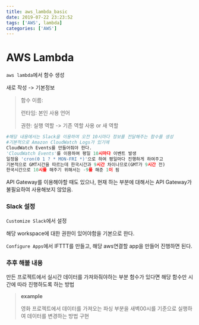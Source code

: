 ```yaml
---
title: aws_lambda_basic
date: 2019-07-22 23:23:52
tags: ['AWS', lambda]
categories: ['AWS']
---
```


# AWS Lambda

`aws lambda`에서 함수 생성

새로 작성 -> 기본정보

> 함수 이름:
>
> 런타임: 본인 사용 언어
>
> 권한: 실행 역할 -> 기존 역할 사용 or 새 역할



```python
#해당 내용에서는 Slack을 이용하여 오전 10시마다 정보를 전달해주는 함수를 생성
#기본적으로 Amazon CloudWatch Logs가 있기에
CloudWatch Events를 만들어줘야 한다.
'CloudWatch Events'를 이용하여 평일 10시마다 이벤트 발생
일정을 'cron(0 1 ? * MON-FRI *)'으로 하여 평일마다 진행하게 하여주고
기본적으로 GMT시간을 따르는데 한국시간과 9시간 차이나므로(GMT가 9시간 전)
한국시간으로 10시를 해주기 위해서는 -9를 해준 1이 됨
```


API Gateway를 이용해야할 때도 있으나, 현재 하는 부분에 대해서는 API Gateway가 불필요하여 사용해보지 않았음.



### Slack 설정

`Customize Slack`에서 설정

해당 workspace에 대한 권한이 있어야함을 기본으로 한다.

`Configure Apps`에서 IFTTT를 만들고, 해당 aws연결할 app을 만들어 진행하면 된다.



### 추후 해볼 내용

만든 프로젝트에서 실시간 데이터를 가져와줘야하는 부분 함수가 있다면 해당 함수만 시간에 따라 진행하도록 하는 방법

> **example**
>
> 영화 프로젝트에서 데이터를 가져오는 파싱 부분을 새벽00시를 기준으로 실행하여 데이터를 변경하는 방법 구현